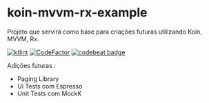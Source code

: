 # koin-mvvm-rx-example


Projeto que servirá como base para criações futuras utilizando Koin, MVVM, Rx.

<a href="https://ktlint.github.io/"><img src="https://img.shields.io/badge/code%20style-%E2%9D%A4-FF4081.svg" alt="ktlint"></a>
[![CodeFactor](https://www.codefactor.io/repository/github/1jgabriel/koin-mvvm-rx-example/badge)](https://www.codefactor.io/repository/github/1jgabriel/koin-mvvm-rx-example)
[![codebeat badge](https://codebeat.co/badges/61ac7b97-3cac-409c-a8bc-eb2ddfdac676)](https://codebeat.co/projects/github-com-1jgabriel-koin-mvvm-rx-example-master)


Adições futuras :

- Paging Library
- Ui Tests com Espresso
- Unit Tests com MockK
